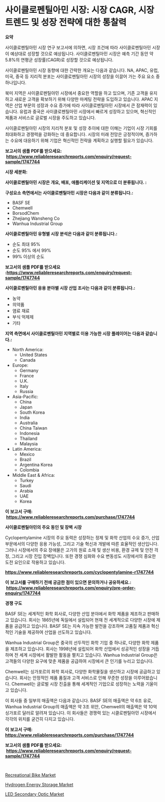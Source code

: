 <p><h1>사이클로펜틸아민 시장: 시장 CAGR, 시장 트렌드 및 성장 전략에 대한 통찰력</h1></p><p><strong>요약</strong></p>
<p><p>사이클로펜틸아민 시장 연구 보고서에 의하면, 시장 조건에 따라 사이클로펜틸아민 시장이 예상대로 성장할 것으로 예상됩니다. 사이클로펜틸아민 시장은 예측 기간 동안 약 5.8%의 연평균 성장률(CAGR)로 성장할 것으로 예상됩니다.</p><p>사이클로펜틸아민 시장 동향에 대한 간략한 개요는 다음과 같습니다. NA, APAC, 유럽, 미국, 중국 등 지리적 분포는 사이클로펜틸아민 시장의 성장을 이끌어 가는 주요 요소 중 하나입니다.</p><p>북미 지역은 사이클로펜틸아민 시장에서 중요한 역할을 하고 있으며, 기존 고객을 유지하고 새로운 고객을 확보하기 위해 다양한 마케팅 전략을 도입하고 있습니다. APAC 지역은 산업 부문의 성장과 수요 증가에 따라 사이클로펜틸아민 시장에서 큰 잠재력이 있습니다. 유럽과 중국은 사이클로펜틸아민 시장에서 빠르게 성장하고 있으며, 혁신적인 제품과 서비스로 글로벌 시장을 주도하고 있습니다.</p><p>사이클로펜틸아민 시장의 지리적 분포 및 성장 추이에 대한 이해는 기업이 시장 기회를 최대화하고 경쟁력을 강화하는 데 중요합니다. 시장의 미래 전망은 긍정적이며, 증가하는 수요에 대응하기 위해 기업은 혁신적인 전략을 계획하고 실행할 필요가 있습니다.</p></p>
<p><strong>보고서의 샘플 PDF를 받으세요: &nbsp;<a href="https://www.reliableresearchreports.com/enquiry/request-sample/1747744">https://www.reliableresearchreports.com/enquiry/request-sample/1747744</a></strong></p>
<p><strong>시장 세분화:</strong></p>
<p><strong> 사이클로펜틸아민 시장은 개요, 배포, 애플리케이션 및 지역으로 더 분류됩니다. :</strong></p>
<p><strong>구성요소 측면에서는 사이클로펜틸아민 시장은 다음과 같이 분류됩니다.:</strong></p>
<p><ul><li>BASF SE</li><li>Chemwell</li><li>BorsodChem</li><li>Zhejiang Wansheng Co</li><li>Wanhua Industrial Group</li></ul></p>
<p><strong> 사이클로펜틸아민 유형별 시장 분석은 다음과 같이 분류됩니다.:</strong></p>
<p><ul><li>순도 최대 95%</li><li>순도 95% 에서 99%</li><li>99% 이상의 순도</li></ul></p>
<p><strong>보고서의 샘플 PDF를 받으세요 :<a href="https://www.reliableresearchreports.com/enquiry/request-sample/1747744">https://www.reliableresearchreports.com/enquiry/request-sample/1747744</a></strong></p>
<p><strong> 사이클로펜틸아민 응용 분야별 시장 산업 조사는 다음과 같이 분류됩니다.:</strong></p>
<p><ul><li>농약</li><li>의약품</li><li>염료 재료</li><li>부식 억제제</li><li>기타</li></ul></p>
<p><strong>지역 측면에서 사이클로펜틸아민 지역별로 이용 가능한 시장 플레이어는 다음과 같습니다.:</strong></p>
<p><ul>
    <li>
        North America:
        <ul>
            <li>United States</li>
            <li>Canada</li>
        </ul>
    </li>
    <li>
        Europe:
        <ul>
            <li>Germany</li>
            <li>France</li>
            <li>U.K.</li>
            <li>Italy</li>
            <li>Russia</li>
        </ul>
    </li>
    <li>
        Asia-Pacific:
        <ul>
            <li>China</li>
            <li>Japan</li>
            <li>South Korea</li>
            <li>India</li>
            <li>Australia</li>
            <li>China Taiwan</li>
            <li>Indonesia</li>
            <li>Thailand</li>
            <li>Malaysia</li>
        </ul>
    </li>
    <li>
        Latin America:
        <ul>
            <li>Mexico</li>
            <li>Brazil</li>
            <li>Argentina Korea</li>
            <li>Colombia</li>
        </ul>
    </li>
    <li>
        Middle East & Africa:
        <ul>
            <li>Turkey</li>
            <li>Saudi</li>
            <li>Arabia</li>
            <li>UAE</li>
            <li>Korea</li>
        </ul>
    </li>
    </ul></p>
<p><strong>이 보고서 구매: &nbsp;<a href="https://www.reliableresearchreports.com/purchase/1747744">https://www.reliableresearchreports.com/purchase/1747744</a></strong></p>
<p><strong>사이클로펜틸아민의 주요 동인 및 장벽 시장</strong></p>
<p><p>Cyclopentylamine 시장의 주요 동력은 성장하는 정제 및 화학 산업의 수요 증가, 산업 부문에서의 다양한 응용 가능성, 그리고 기술 혁신과 개발에 따른 효율적인 생산입니다. 그러나 시장에서의 주요 장애물은 고가의 원료 소재 및 생산 비용, 환경 규제 및 안전 걱정, 그리고 시장 진입 장벽입니다. 또한 경쟁 심화와 수요 변동성도 시장에서의 중요한 도전 요인으로 작용하고 있습니다.</p></p>
<p><strong><a href="https://www.reliableresearchreports.com/cyclopentylamine-r1747744">https://www.reliableresearchreports.com/cyclopentylamine-r1747744</a></strong></p>
<p><strong>이 보고서를 구매하기 전에 궁금한 점이 있으면 문의하거나 공유하세요.: &nbsp;<a href="https://www.reliableresearchreports.com/enquiry/pre-order-enquiry/1747744">https://www.reliableresearchreports.com/enquiry/pre-order-enquiry/1747744</a></strong></p>
<p><strong>경쟁 구도</strong></p>
<p><p>BASF SE는 세계적인 화학 회사로, 다양한 산업 분야에서 화학 제품을 제조하고 판매하고 있습니다. 회사는 1865년에 독일에서 설립되어 현재 전 세계적으로 다양한 시장에 제품을 공급하고 있습니다. BASF SE는 지속 가능한 발전을 강조하며 고품질 제품과 혁신적인 기술을 제공하여 산업을 선도하고 있습니다.</p><p>Wanhua Industrial Group은 중국의 선두적인 화학 기업 중 하나로, 다양한 화학 제품을 제조하고 있습니다. 회사는 1998년에 설립되어 화학 산업에서 성공적인 성장을 거듭하며 전 세계 시장에서 활발한 활동을 펼치고 있습니다. Wanhua Industrial Group은 고객들의 다양한 요구에 맞춘 제품을 공급하여 시장에서 큰 인기를 누리고 있습니다.</p><p>Chemwell는 싱가포르의 화학 회사로, 다양한 화학물질을 생산하고 시장에 공급하고 있습니다. 회사는 안정적인 제품 품질과 고객 서비스로 인해 꾸준한 성장을 이루어왔습니다. Chemwell는 글로벌 시장 진출을 통해 세계적인 기업으로 성장하는 노력을 기울이고 있습니다.</p><p>이 회사들 중 일부의 매출액은 다음과 같습니다. BASF SE의 매출액은 약 6조 유로, Wanhua Industrial Group의 매출액은 약 3조 위안, Chemwell의 매출액은 약 10억 싱가포르 달러로 알려져 있습니다. 이 회사들은 경쟁력 있는 시클로펜틸아민 시장에서 각각의 위치를 굳건히 다지고 있습니다.</p></p>
<p><strong>이 보고서 구매: &nbsp; <a href="https://www.reliableresearchreports.com/purchase/1747744">https://www.reliableresearchreports.com/purchase/1747744</a></strong></p>
<p><strong>보고서의 샘플 PDF를 받으세요: &nbsp;<a href="https://www.reliableresearchreports.com/enquiry/request-sample/1747744">https://www.reliableresearchreports.com/enquiry/request-sample/1747744</a></strong><strong></strong></p>
<p>&nbsp;</p>
<p><p><a href="https://github.com/kufem1/Market-Research-Report-List-2/blob/main/recreational-bike-market.md">Recreational Bike Market</a></p><p><a href="https://github.com/singletonthaxterkelliehr2df/Market-Research-Report-List-2/blob/main/hydrogen-energy-storage-market.md">Hydrogen Energy Storage Market</a></p><p><a href="https://frill-swim-3cd.notion.site/LED-Secondary-Optic-Market-Comprehensive-Assessment-by-Type-Application-and-Geography-27262f0b75ec428f93339cdebf612c37">LED Secondary Optic Market</a></p></p>